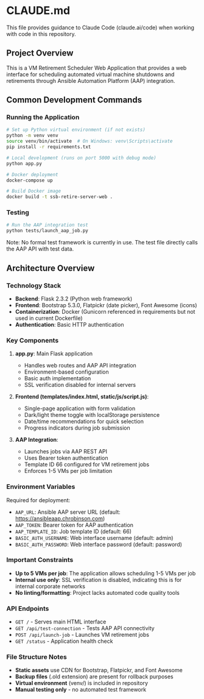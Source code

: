 # CLAUDE.md

This file provides guidance to Claude Code (claude.ai/code) when working with code in this repository.

## Project Overview

This is a VM Retirement Scheduler Web Application that provides a web interface for scheduling automated virtual machine shutdowns and retirements through Ansible Automation Platform (AAP) integration.

## Common Development Commands

### Running the Application
```bash
# Set up Python virtual environment (if not exists)
python -m venv venv
source venv/bin/activate  # On Windows: venv\Scripts\activate
pip install -r requirements.txt

# Local development (runs on port 5000 with debug mode)
python app.py

# Docker deployment
docker-compose up

# Build Docker image
docker build -t ssb-retire-server-web .
```

### Testing
```bash
# Run the AAP integration test
python tests/launch_aap_job.py
```

Note: No formal test framework is currently in use. The test file directly calls the AAP API with test data.

## Architecture Overview

### Technology Stack
- **Backend**: Flask 2.3.2 (Python web framework)
- **Frontend**: Bootstrap 5.3.0, Flatpickr (date picker), Font Awesome (icons)
- **Containerization**: Docker (Gunicorn referenced in requirements but not used in current Dockerfile)
- **Authentication**: Basic HTTP authentication

### Key Components

1. **app.py**: Main Flask application
   - Handles web routes and AAP API integration
   - Environment-based configuration
   - Basic auth implementation
   - SSL verification disabled for internal servers

2. **Frontend (templates/index.html, static/js/script.js)**:
   - Single-page application with form validation
   - Dark/light theme toggle with localStorage persistence
   - Date/time recommendations for quick selection
   - Progress indicators during job submission

3. **AAP Integration**:
   - Launches jobs via AAP REST API
   - Uses Bearer token authentication
   - Template ID 66 configured for VM retirement jobs
   - Enforces 1-5 VMs per job limitation

### Environment Variables
Required for deployment:
- `AAP_URL`: Ansible AAP server URL (default: https://ansibleaap.chrobinson.com)
- `AAP_TOKEN`: Bearer token for AAP authentication
- `AAP_TEMPLATE_ID`: Job template ID (default: 66)
- `BASIC_AUTH_USERNAME`: Web interface username (default: admin)
- `BASIC_AUTH_PASSWORD`: Web interface password (default: password)

### Important Constraints
- **Up to 5 VMs per job**: The application allows scheduling 1-5 VMs per job
- **Internal use only**: SSL verification is disabled, indicating this is for internal corporate networks
- **No linting/formatting**: Project lacks automated code quality tools

### API Endpoints
- `GET /` - Serves main HTML interface
- `GET /api/test-connection` - Tests AAP API connectivity
- `POST /api/launch-job` - Launches VM retirement jobs
- `GET /status` - Application health check

### File Structure Notes
- **Static assets** use CDN for Bootstrap, Flatpickr, and Font Awesome
- **Backup files** (.old extension) are present for rollback purposes
- **Virtual environment** (venv/) is included in repository
- **Manual testing only** - no automated test framework
